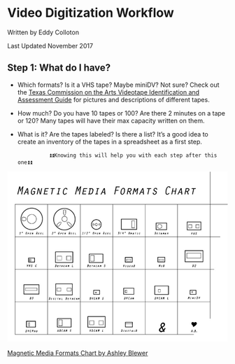 # Video Digitization Workflow

Written by Eddy Colloton

Last Updated November 2017

## Step 1: What do I have?

* Which formats?
	Is it a VHS tape? Maybe miniDV? Not sure? Check out the [Texas Commission on the Arts Videotape Identification and Assessment Guide](http://www.arts.texas.gov/video/) for pictures and descriptions of different tapes.

* How much?
	Do you have 10 tapes or 100? Are there 2 minutes on a tape or 120? Many tapes will have their max capacity written on them.

* What is it?
	Are the tapes labeled? Is there a list? It’s a good idea to create an inventory of the tapes in a spreadsheet as a first step.

				⏫⏫Knowing this will help you with each step after this one⏫⏫


![](https://github.com/amiaopensource/apex_video_kit_docs/blob/master/digipres_images/tapes_table_white_web.jpg "Magnetic Media Formats Chart by Ashley Blewer")

[Magnetic Media Formats Chart by Ashley Blewer](https://github.com/ablwr/media-id-posters)



